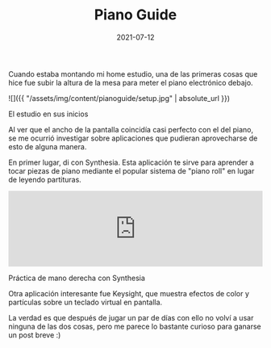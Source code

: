 ﻿---
layout: post
title: Piano Guide
date: 2021-07-12
description: Una forma distinta de practicar con el piano
img: assets/img/cover/pianoguide.jpg
tags: [Música]
status: published
---

Cuando estaba montando mi home estudio, una de las primeras cosas que hice fue subir la altura de la mesa para meter el piano electrónico debajo.

![]({{ "/assets/img/content/pianoguide/setup.jpg" | absolute_url }})
<p class="image-caption">El estudio en sus inicios</p>

Al ver que el ancho de la pantalla coincidía casi perfecto con el del piano, se me ocurrió investigar sobre aplicaciones que pudieran aprovecharse de esto de alguna manera.

En primer lugar, di con Synthesia. Esta aplicación te sirve para aprender a tocar piezas de piano mediante el popular sistema de "piano roll" en lugar de leyendo partituras.

<div class="video-container">
  <iframe style="width: 100%;" src="https://www.youtube.com/embed/oYR_96JxI-8?rel=0" frameborder="0" gesture="media" allow="encrypted-media" allowfullscreen></iframe>
</div>
<p class="image-caption">Práctica de mano derecha con Synthesia</p>

Otra aplicación interesante fue Keysight, que muestra efectos de color y partículas sobre un teclado virtual en pantalla.

La verdad es que después de jugar un par de días con ello no volví a usar ninguna de las dos cosas, pero me parece lo bastante curioso para ganarse un post breve :)

<!-- Sample image embed
![]({{ "/assets/img/content/cardcreatorproto.png" | absolute_url }})
<p class="image-caption">Image caption</p>
-->

<!-- Sample blockquote
<blockquote>
Del juego de cartas me olvidé poco después de empezar la aplicación.
</blockquote>
-->

<!-- Sample responsive video embed
<div class="video-container">
  <iframe style="width: 100%;" src="https://www.youtube.com/embed/liMw3yfeTdo?rel=0" frameborder="0" gesture="media" allow="encrypted-media" allowfullscreen></iframe>
</div>
<p class="image-caption">¡Trailer 2.0, con mucho swing!</p>
-->